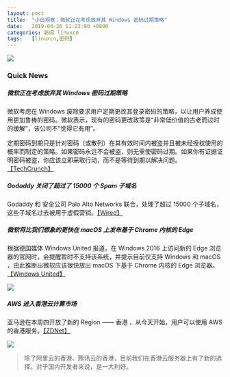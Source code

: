 ```yaml
---
layout: post
title:	"小白观察：微软正在考虑放弃其 Windows 密码过期策略"
date:	2019-04-26 11:22:00 +0800 
categories:	新闻 linuxcn 
tags:	[linuxcn,密码]
---
```



![](/Asserts/Images//attachment/album/201904/26/111723f0bmxccckkpmpmh4.jpg)


### Quick News


##### 微软正在考虑放弃其 Windows 密码过期策略


微软考虑在 Windows 废除要求用户定期更改其登录密码的策略，以让用户养成使用更加鲁棒的密码。微软表示，现有的密码更改政策是“非常低价值的古老而过时的缓解”，该公司不“觉得它有用”。


定期密码到期只是针对密码（或散列）在其有效时间内被盗并且被未经授权使用的概率而制定的策略。如果密码永远不会被盗，则无需使密码过期。如果你有证据证明密码被盗，你应该立即采取行动，而不是等待到期以解决问题。[【TechCrunch】](https://techcrunch.com/2019/04/24/windows-password-expiry/)


##### Godaddy 关闭了超过了 15000 个 Spam 子域名


Godaddy 和 安全公司 Palo Alto Networks 联合，处理了超过 15000 个子域名，这些子域名过去被用于虚假营销。[【Wired】](https://www.wired.com/story/godaddy-spam-takedown-subdomains-snake-oil/)


##### 微软将比我们想象的更快在 macOS 上发布基于 Chrome 内核的 Edge


根据德国媒体 Windows United 报道，在 Windows 2016 上访问新的 Edge 浏览器的官网时，会提醒暂时不支持该系统，并提示目前仅支持 Windows 和 macOS ，由此推断出微软应该很快放出 macOS 下基于 Chrome 内核的 Edge 浏览器。[【Windows United】](https://windowsunited.de/microsoft-edge-chromium-hinweis-deutet-auf-zeitnahen-macos-release-hin/)


![](/Asserts/Images//attachment/album/201904/26/112255uju03v3hzhj551v5.jpg)


##### AWS 进入香港云计算市场


亚马逊在本周四开放了新的 Region —— 香港 ，从今天开始，用户可以使用 AWS 的香港服务。[【ZDNet】](https://www.zdnet.com/article/amazon-aws-enters-the-hong-kong-cloud-market/#ftag=RSSbaffb68)


![](/Asserts/Images//attachment/album/201904/19/123826jwwhua7ggqzgxufz.png)



> 
> 除了阿里云的香港、腾讯云的香港，目前我们在香港云服务器上有了新的选择。对于国内开发者来说，是一大利好。
> 
> 
>
